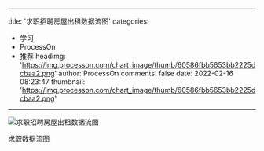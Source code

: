 
---
title: '求职招聘房屋出租数据流图'
categories: 
 - 学习
 - ProcessOn
 - 推荐
headimg: 'https://img.processon.com/chart_image/thumb/60586fbb5653bb2225dcbaa2.png'
author: ProcessOn
comments: false
date: 2022-02-16 08:23:47
thumbnail: 'https://img.processon.com/chart_image/thumb/60586fbb5653bb2225dcbaa2.png'
---

<div>   
<img class="thumb" alt="求职招聘房屋出租数据流图" src="https://img.processon.com/chart_image/thumb/60586fbb5653bb2225dcbaa2.png" referrerpolicy="no-referrer">
<p>求职数据流图</p>  
</div>
            